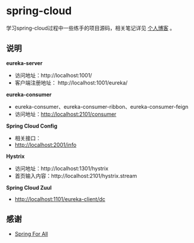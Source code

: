 # spring-cloud

学习spring-cloud过程中一些练手的项目源码，相关笔记详见 [个人博客](https://baifenghe.github.io/blog/) 。





## 说明

**eureka-server**

- 访问地址：http://localhost:1001/
- 客户端注册地址： http://localhost:1001/eureka/ 


**eureka-consumer**

- eureka-consumer、eureka-consumer-ribbon、eureka-consumer-feign
- 访问地址：<http://localhost:2101/consumer> 

**Spring Cloud Config**

- 相关接口：
- <http://localhost:2001/info> 



**Hystrix**

- 访问地址：http://localhost:1301/hystrix
- 首页输入内容：http://localhost:2101/hystrix.stream



**Spring Cloud Zuul**

- <http://localhost:1101/eureka-client/dc> 



## 感谢

- [Spring For All](http://www.spring4all.com)  